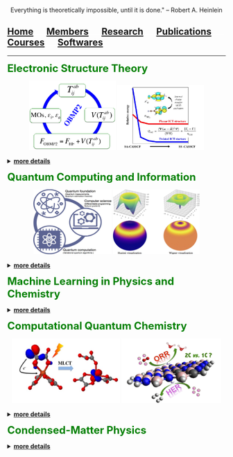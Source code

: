 <p align="center">
  Everything is theoretically impossible, until it is done." – Robert A. Heinlein
</p>

## [Home](index.md)<img src="test_space.png" width="30" height="1">[Members](members.md)<img src="test_space.png" width="30" height="1">[<ins>Research</ins>](research.md)<img src="test_space.png" width="30" height="1">[Publications](publications.md)<img src="test_space.png" width="30" height="1">[Courses](courses.md)<img src="test_space.png" width="30" height="1">[Softwares](softwares.md)

<hr style="solid blue">

<b> <font size="5" color="green"> Electronic Structure Theory  </font> <b>

 <p align="center">
 <img src="obmp2.png" width="200" height="160"> <img src="wgcas.jpg" width="200" height="150">
 </p>

<details>
<summary> <ins>more details</ins> </summary>

  <p> - Correlated one-body methods <br>
  
  - Many-body Green's function methods <br>
  
  - Quantum embedding methods <br> 
  
   - Excited-state methods <br>
   
   - Multi-configurational wave-function methods </p>

</details>


  
<b> <font size="5" color="green">  Quantum Computing and Information </font> </b>
  
 <p align="center">
 <img src="qmeas.jpg" width="180" height="150"> <img src="spincoh.jpg" width="200" height="150">
 </p>
  
<details>
<summary> <ins>more details</ins>  </summary>  

  <p> - Variational quantum eigensolvers <br>
    
    - Hybrid quantum-classical frameworks <br>
  
  - Quantum metrology and measurement <br>
  
  - Quantum dynamics of multipartite entanglement </p>
</details>

  
  <b> <font size="5" color="green">  Machine Learning in Physics and Chemistry </font> </b> 
<details>
<summary> <ins> more details </ins> </summary>  

  <p> - Representing quantum states using neural networks <br>
  
  - Solving the Schrodinger equation using machine learning <br>
  
  - Machine learning for properties of molecules and materials </p>
</details>


<b> <font size="5" color="green">  Computational Quantum Chemistry </font> </b> 

  <p align="center">
 <img src="feox.jpg" width="250" height="150"> <img src="bnorr.png" width="230" height="150">
 </p>


<details>
<summary> <ins> more details </ins> </summary>  
  
  <p> - Transition metal complexes <br>
    
    - Photoinduced charge transfer <br>
  
  - Metal-free (photo)catalysis </p>
</details>

<b> <font size="5" color="green">  Condensed-Matter Physics </font> </b> 
<details>
<summary> <ins> more details </ins> </summary>
  
 <p> - Topological materials <br>
  
  - Excitonic effects in materials </p>
</details>
